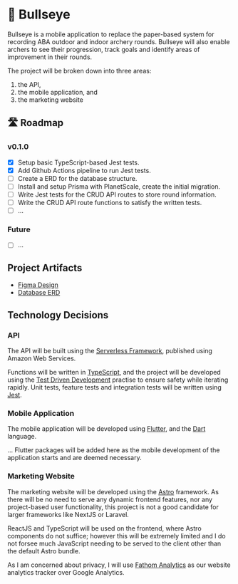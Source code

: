 # 🎯 Bullseye

Bullseye is a mobile application to replace the paper-based system for recording ABA outdoor and indoor archery rounds. Bullseye will also enable archers to see their progression, track goals and identify areas of improvement in their rounds.

The project will be broken down into three areas:

1. the API,
2. the mobile application, and
3. the marketing website

## 🛣️ Roadmap

### v0.1.0

- [x] Setup basic TypeScript-based Jest tests.
- [x] Add Github Actions pipeline to run Jest tests.
- [ ] Create a ERD for the database structure.
- [ ] Install and setup Prisma with PlanetScale, create the initial migration.
- [ ] Write Jest tests for the CRUD API routes to store round information.
- [ ] Write the CRUD API route functions to satisfy the written tests.
- [ ] ...

### Future 

- [ ] ...

## Project Artifacts

- [Figma Design](#)
- [Database ERD](#)

## Technology Decisions

### API

The API will be built using the [Serverless Framework](https://serverless.com/), published using Amazon Web Services.

Functions will be written in [TypeScript](https://www.typescriptlang.org/), and the project will be developed using the [Test Driven Development](https://en.wikipedia.org/wiki/Test-driven_development) practise to ensure safety while iterating rapidly. Unit tests, feature tests and integration tests will be written using [Jest](https://jestjs.io/).

### Mobile Application

The mobile application will be developed using [Flutter](https://flutter.dev/), and the [Dart](https://dart.dev/) language.

... Flutter packages will be added here as the mobile development of the application starts and are deemed necessary.

### Marketing Website

The marketing website will be developed using the [Astro](https://astro.build/) framework. As there will be no need to serve any dynamic frontend features, nor any project-based user functionality, this project is not a good candidate for larger frameworks like NextJS or Laravel.

ReactJS and TypeScript will be used on the frontend, where Astro components do not suffice; however this will be extremely limited and I do not forsee much JavaScript needing to be served to the client other than the default Astro bundle.

As I am concerned about privacy, I will use [Fathom Analytics](https://usefathom.com/) as our website analytics tracker over Google Analytics.